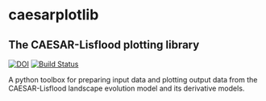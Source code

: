 # caesarplotlib
## The CAESAR-Lisflood plotting library

[![DOI](https://zenodo.org/badge/DOI/10.5281/zenodo.239399.svg)](https://doi.org/10.5281/zenodo.239399)
[![Build Status](https://travis-ci.org/decvalts/caesarplotlib.svg?branch=master)](https://travis-ci.org/decvalts/caesarplotlib)

A python toolbox for preparing input data and plotting output data from the CAESAR-Lisflood landscape evolution model and its derivative models.
